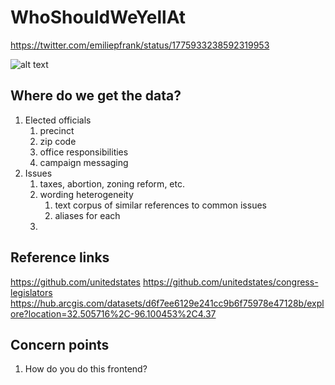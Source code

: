 # WhoShouldWeYellAt

https://twitter.com/emiliepfrank/status/1775933238592319953

![alt text](https://pbs.twimg.com/media/GKVh3bsWoAATqWz?format=jpg&name=medium)

## Where do we get the data?
1. Elected officials
	1. precinct
	2. zip code
	3. office responsibilities
	4. campaign messaging
2. Issues
	1. taxes, abortion, zoning reform, etc.
	2. wording heterogeneity
		1. text corpus of similar references to common issues
		2. aliases for each
	3. 

## Reference links
https://github.com/unitedstates
https://github.com/unitedstates/congress-legislators
https://hub.arcgis.com/datasets/d6f7ee6129e241cc9b6f75978e47128b/explore?location=32.505716%2C-96.100453%2C4.37

## Concern points
1. How do you do this frontend?

